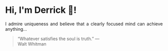 # Hi, I'm Derrick 👋!
<p align="justify">I admire uniqueness and believe that a clearly focused mind can achieve anything...</p> 
<!-- #quote-start -->
<blockquote>&ldquo;Whatever satisfies the soul is truth.&rdquo; &mdash; <footer>Walt Whitman</footer></blockquote>
<!-- #quote-end -->
